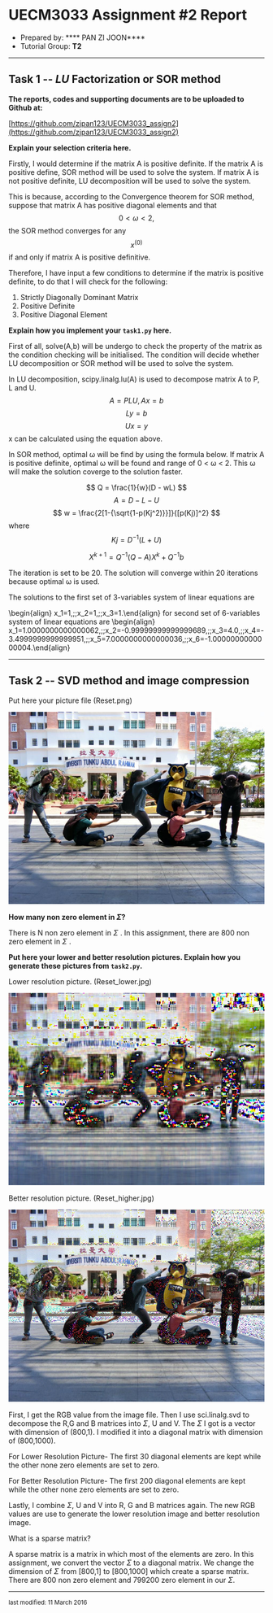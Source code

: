 UECM3033 Assignment #2 Report
========================================================

- Prepared by: **** PAN ZI JOON****
- Tutorial Group: ****T2****

--------------------------------------------------------

## Task 1 --  $LU$ Factorization or SOR method


**The reports, codes and supporting documents are to be uploaded to Github at:** 

[https://github.com/zjpan123/UECM3033_assign2](https://github.com/zjpan123/UECM3033_assign2)


**Explain your selection criteria here.**

Firstly, I would determine if the matrix A is positive definite. If the matrix A is positive define, SOR method will be used to solve the system. If matrix A is not positive definite, LU decomposition will be used to solve the system. 

This is because, according to the Convergence theorem for SOR method, suppose that matrix A has positive diagonal elements and that $$ 0 <  ω < 2, $$ the SOR method converges for any $$ x^{(0)}$$ if and only if matrix A is positive definitive. 

Therefore, I have input a few conditions to determine if the matrix is positive definite, to do that I will check for the following:
1. Strictly Diagonally Dominant Matrix
2. Positive Definite
3. Positive Diagonal Element


**Explain how you implement your `task1.py` here.**

First of all, solve(A,b) will be undergo to check the property of the matrix as the condition checking will be initialised. The condition will decide whether LU decomposition or SOR method will be used to solve the system.

In LU decomposition, scipy.linalg.lu(A) is used to decompose matrix A to P, L and U. 
$$ A = PLU , Ax = b$$ $$ Ly = b $$ $$ Ux=y$$ 
x can be calculated using the equation above.

In SOR method, optimal ω will be find by using the formula below. If matrix A is positive definite, optimal ω will be found and range of 0 < ω < 2. This ω will make the solution coverge to the solution faster.

$$ Q = \frac{1}{w}(D - wL) $$ $$ A = D-L-U $$ $$ w = \frac{2[1-{\sqrt{1-p(Kj^2)}}]}{[p(Kj)]^2} $$ where $$Kj = D^{-1}(L+U)$$

$$ X^{k+1} = Q^{-1}(Q-A)X^{k} + Q^{-1}b$$

The iteration is set to be 20. The solution will converge within 20 iterations because optimal ω is used.

The solutions to the first set of 3-variables system of linear equations are

\begin{align} x_1=1,\;\;x_2=1,\;\;x_3=1.\end{align}
for second set of 6-variables system of linear equations are \begin{align} x_1=1.0000000000000062,\;\;x_2=-0.99999999999999689,\;\;x_3=4.0,\;\;x_4=-3.4999999999999951,\;\;x_5=7.0000000000000036,\;\;x_6=-1.0000000000000004.\end{align}

---------------------------------------------------------

## Task 2 -- SVD method and image compression

Put here your picture file (Reset.png)

![Reset.jpg](Reset.jpg)

**How many non zero element in $\Sigma$?**

There is N non zero element in $\Sigma$ . In this assignment, there are 800 non zero element in $\Sigma$ .

**Put here your lower and better resolution pictures. Explain how you generate these pictures from `task2.py`.**

Lower resolution picture. (Reset_lower.jpg)

![Reset_lower.jpg](Reset_lower.jpg)

Better resolution picture. (Reset_higher.jpg)

![Reset_better.jpg](Reset_better.jpg)

First, I get the RGB value from the image file. Then I use sci.linalg.svd to decompose the R,G and B matrices into $\Sigma$, U and V. The $\Sigma$ I got is a vector with dimension of (800,1). I modified it into a diagonal matrix with dimension of (800,1000). 

For Lower Resolution Picture- 
The first 30 diagonal elements are kept while the other none zero elements are set to zero.

For Better Resolution Picture- 
The first 200 diagonal elements are kept while the other none zero elements are set to zero.

Lastly, I combine $\Sigma$, U and V into R, G and B matrices again. The new RGB values are use to generate the lower resolution image and better resolution image.

What is a sparse matrix?

A sparse matrix is a matrix in which most of the elements are zero. In this assignment, we convert the vector $\Sigma$ to a diagonal matrix. We change the dimension of $\Sigma$ from [800,1] to [800,1000] which create a sparse matrix. There are 800 non zero element and 799200 zero element in our $\Sigma$.

-----------------------------------

<sup>last modified: 11 March 2016</sup>
